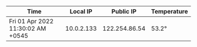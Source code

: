 | Time     | Local IP | Public IP | Temperature |
| ----------- | ----------- | ----------- | ----------- |
| Fri 01 Apr 2022 11:30:02 AM +0545      | 10.0.2.133     | 122.254.86.54  | 53.2° |
